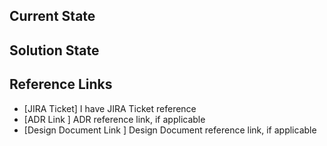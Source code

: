 ## Current State

## Solution State

## Reference Links
- [JIRA Ticket] I have JIRA Ticket reference
- [ADR Link ] ADR reference link, if applicable
- [Design Document Link ] Design Document reference link, if applicable